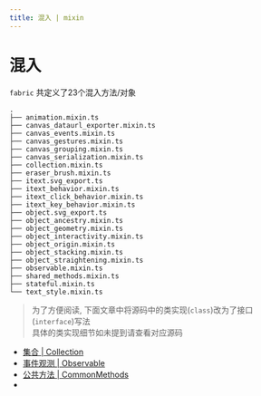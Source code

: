 ```yaml
---
title: 混入 | mixin
---
```


# 混入

`fabric` 共定义了23个混入方法/对象

```text
.
├── animation.mixin.ts
├── canvas_dataurl_exporter.mixin.ts
├── canvas_events.mixin.ts
├── canvas_gestures.mixin.ts
├── canvas_grouping.mixin.ts
├── canvas_serialization.mixin.ts
├── collection.mixin.ts
├── eraser_brush.mixin.ts
├── itext.svg_export.ts
├── itext_behavior.mixin.ts
├── itext_click_behavior.mixin.ts
├── itext_key_behavior.mixin.ts
├── object.svg_export.ts
├── object_ancestry.mixin.ts
├── object_geometry.mixin.ts
├── object_interactivity.mixin.ts
├── object_origin.mixin.ts
├── object_stacking.mixin.ts
├── object_straightening.mixin.ts
├── observable.mixin.ts
├── shared_methods.mixin.ts
├── stateful.mixin.ts
└── text_style.mixin.ts
```

> 为了方便阅读, 下面文章中将源码中的类实现(`class`)改为了接口(`interface`)写法  
> 具体的类实现细节如未提到请查看对应源码

+ [集合 | Collection](./collection.md)
+ [事件观测 | Observable](./observable.md)
+ [公共方法 | CommonMethods](./shared_methods.md)
+ 
